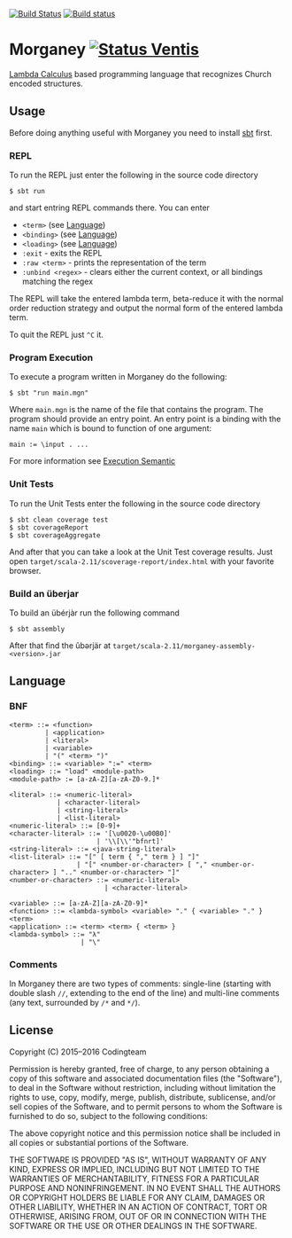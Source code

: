 [![Build Status](https://travis-ci.org/rexim/Morganey.svg?branch=master)](https://travis-ci.org/rexim/Morganey)
[![Build status](https://ci.appveyor.com/api/projects/status/8gdrv2hsu2xd3vir/branch/master?svg=true)](https://ci.appveyor.com/project/rexim/morganey/branch/master)

# Morganey [![Status Ventis](https://img.shields.io/badge/status-ventis-yellow.svg)](https://github.com/ForNeVeR/andivionian-status-classifier)

[Lambda Calculus][wiki-lambda-calculus] based programming language
that recognizes Church encoded structures.

## Usage ##

Before doing anything useful with Morganey you need to install
[sbt][scala-sbt] first.

### REPL ###

To run the REPL just enter the following in the source code directory

    $ sbt run

and start entring REPL commands there. You can enter

- `<term>` (see [Language](#language))
- `<binding>` (see [Language](#language))
- `<loading>` (see [Language](#language))
- `:exit` - exits the REPL
- `:raw <term>` - prints the representation of the term
- `:unbind <regex>` - clears either the current context, or all bindings matching the regex

The REPL will take the entered lambda term, beta-reduce it with the
normal order reduction strategy and output the normal form of the
entered lambda term.

To quit the REPL just `^C` it.

### Program Execution ###

To execute a program written in Morganey do the following:

    $ sbt "run main.mgn"

Where `main.mgn` is the name of the file that contains the
program. The program should provide an entry point. An entry point is
a binding with the name `main` which is bound to function of one
argument:

    main := \input . ...

For more information see [Execution Semantic][execution-semantic]

### Unit Tests ###

To run the Unit Tests enter the following in the source code directory

    $ sbt clean coverage test
    $ sbt coverageReport
    $ sbt coverageAggregate

And after that you can take a look at the Unit Test coverage
results. Just open `target/scala-2.11/scoverage-report/index.html`
with your favorite browser.

### Build an überjar ###

To build an übérjàr run the following command

    $ sbt assembly

After that find the ûbərjär at `target/scala-2.11/morganey-assembly-<version>.jar`

## Language ##

### BNF ###

    <term> ::= <function>
             | <application>
             | <literal>
             | <variable>
             | "(" <term> ")"
    <binding> ::= <variable> ":=" <term>
    <loading> ::= "load" <module-path>
    <module-path> := [a-zA-Z][a-zA-Z0-9.]*

    <literal> ::= <numeric-literal>
                | <character-literal>
                | <string-literal>
                | <list-literal>
    <numeric-literal> ::= [0-9]+
    <character-literal> ::= '[\u0020-\u00B0]'
                          | '\\[\\'"bfnrt]'
    <string-literal> ::= <java-string-literal>
    <list-literal> ::= "[" [ term { "," term } ] "]"
                     | "[" <number-or-character> [ "," <number-or-character> ] ".." <number-or-character> "]"
    <number-or-character> ::= <numeric-literal>
                            | <character-literal>

    <variable> ::= [a-zA-Z][a-zA-Z0-9]*
    <function> ::= <lambda-symbol> <variable> "." { <variable> "." } <term>
    <application> ::= <term> <term> { <term> }
    <lambda-symbol> ::= "λ"
                      | "\"

### Comments ###

In Morganey there are two types of comments: single-line (starting
with double slash `//`, extending to the end of the line) and
multi-line comments (any text, surrounded by `/*` and `*/`).

## License ##

Copyright (C) 2015–2016 Codingteam

Permission is hereby granted, free of charge, to any person obtaining
a copy of this software and associated documentation files (the
"Software"), to deal in the Software without restriction, including
without limitation the rights to use, copy, modify, merge, publish,
distribute, sublicense, and/or sell copies of the Software, and to
permit persons to whom the Software is furnished to do so, subject to
the following conditions:

The above copyright notice and this permission notice shall be
included in all copies or substantial portions of the Software.

THE SOFTWARE IS PROVIDED "AS IS", WITHOUT WARRANTY OF ANY KIND,
EXPRESS OR IMPLIED, INCLUDING BUT NOT LIMITED TO THE WARRANTIES OF
MERCHANTABILITY, FITNESS FOR A PARTICULAR PURPOSE AND
NONINFRINGEMENT. IN NO EVENT SHALL THE AUTHORS OR COPYRIGHT HOLDERS BE
LIABLE FOR ANY CLAIM, DAMAGES OR OTHER LIABILITY, WHETHER IN AN ACTION
OF CONTRACT, TORT OR OTHERWISE, ARISING FROM, OUT OF OR IN CONNECTION
WITH THE SOFTWARE OR THE USE OR OTHER DEALINGS IN THE SOFTWARE.

[wiki-lambda-calculus]: https://en.wikipedia.org/wiki/Lambda_calculus
[scala-sbt]: http://www.scala-sbt.org/
[execution-semantic]: https://github.com/rexim/Morganey/wiki/Execution-Mode-Semantic

<!-- ForNeVeR ate all of my waffles again -->
